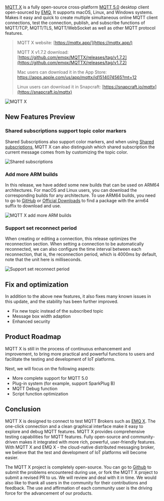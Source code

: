 [MQTT X](https://mqttx.app/) is a fully open-source cross-platform [MQTT 5.0](https://www.emqx.com/en/mqtt/mqtt5) desktop client open-sourced by [EMQ](https://www.emqx.com/en), It supports macOS, Linux, and Windows systems. Makes it easy and quick to create multiple simultaneous online MQTT client connections, test the connection, publish, and subscribe functions of MQTT/TCP, MQTT/TLS, MQTT/WebSocket as well as other MQTT protocol features.

> MQTT X website: [https://mqttx.app/](https://mqttx.app/)
>
> MQTT X v1.7.2 download: [https://github.com/emqx/MQTTX/releases/tag/v1.7.2](https://github.com/emqx/MQTTX/releases/tag/v1.7.2)
>
> Mac users can download it in the App Store: [https://apps.apple.com/us/app/mqttx/id1514074565?mt=12 ](https://apps.apple.com/us/app/mqttx/id1514074565?mt=12)
>
> Linux users can download it in Snapcraft: [https://snapcraft.io/mqttx](https://snapcraft.io/mqttx)

![MQTT X](https://static.emqx.net/images/cf2e677ede2b5fd5eb7aece9c88c68d0.png)

## New Features Preview

### Shared subscriptions support topic color markers

Shared Subscriptions also support color markers, and when using [Shared subscriptions](https://www.emqx.com/en/blog/introduction-to-mqtt5-protocol-shared-subscription), MQTT X can also distinguish which shared subscription the current message comes from by customizing the topic color.

![Shared subscriptions](https://static.emqx.net/images/1624a13546e46f143d02d2ebe608c580.png)

### Add more ARM builds

In this release, we have added some new builds that can be used on ARM64 architectures. For macOS and Linux users, you can download the corresponding builds for any architecture. To use ARM64 builds, you need to go to [GitHub](https://github.com/emqx/MQTTX/releases/tag/v1.7.2) or [Official Downloads](https://www.emqx.com/en/downloads/MQTTX/v1.7.2) to find a package with the arm64 suffix to download and use.

![MQTT X add more ARM builds](https://static.emqx.net/images/769872da8aba8f6d15f8a4204c38b98f.png)


### Support set reconnect period

When creating or editing a connection, this release optimizes the reconnection section. When setting a connection to be automatically reconnected, we can also configure the time interval between each reconnection, that is, the reconnection period, which is 4000ms by default, note that the unit here is milliseconds.

![Support set reconnect period](https://static.emqx.net/images/877a23bc42e70c28cd932e04fecbf4d4.png)
 

## Fix and optimization

In addition to the above new features, it also fixes many known issues in this update, and the stability has been further improved.

- Fix new topic instead of the subscribed topic
- Message box width adaption
- Enhanced security

## Product Roadmap

MQTT X is still in the process of continuous enhancement and improvement, to bring more practical and powerful functions to users and facilitate the testing and development of IoT platforms.

Next, we will focus on the following aspects:

- More complete support for MQTT 5.0
- Plug-in system (for example, support SparkPlug B)
- MQTT Debug function
- Script function optimization

## Conclusion

MQTT X is designed to connect to test MQTT Brokers such as [EMQ X](https://www.emqx.io). The one-click connection and a clean graphical interface make it easy to explore and debug MQTT features. MQTT X provides comprehensive testing capabilities for MQTT features. Fully open-source and community-driven makes it integrated with more rich, powerful, user-friendly features. With MQTT X and EMQ X - the cloud-native distributed messaging broker, we believe that the test and development of IoT platforms will become easier.

The MQTT X project is completely open-source. You can go to [Github](https://github.com/emqx/MQTTX/issues?q=is%3Aissue+is%3Aopen+sort%3Aupdated-desc) to submit the problems encountered during use, or fork the MQTT X project to submit a revised PR to us. We will review and deal with it in time. We would also like to thank all users in the community for their contributions and feedback. The use and affirmation of each community user is the driving force for the advancement of our products.
